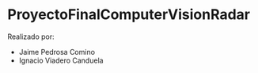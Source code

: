 # ProyectoFinalComputerVisionRadar

Realizado por:
- Jaime Pedrosa Comino
- Ignacio Viadero Canduela
